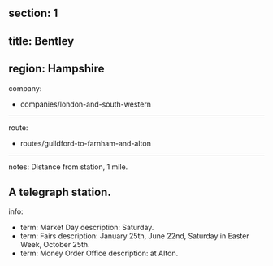section: 1
----
title: Bentley
----
region: Hampshire
----
company:
- companies/london-and-south-western
----
route:
- routes/guildford-to-farnham-and-alton
----
notes: Distance from station, 1 mile.

A telegraph station.
----
info:
- term: Market Day
  description: Saturday.
- term: Fairs
  description: January 25th, June 22nd, Saturday in Easter Week, October 25th.
- term: Money Order Office
  description: at Alton.
